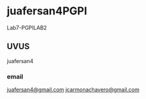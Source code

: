 # juafersan4PGPI
Lab7-PGPILAB2

## UVUS
juafersan4

### email
juafersan4@gmail.com
jcarmonachavero@gmail.com

